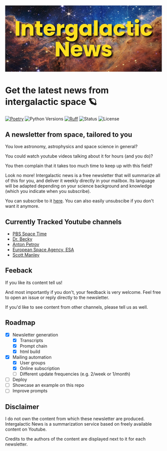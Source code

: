 
![inews_banner](https://raw.githubusercontent.com/aliberts/intergalactic-news/master/assets/inews_banner.jpeg)
# Get the latest news from intergalactic space 🪐

[![Poetry](https://img.shields.io/endpoint?url=https://python-poetry.org/badge/v0.json)](https://python-poetry.org/)
![Python Versions](https://img.shields.io/badge/python-3.10_%7C_3.11_3.12-blue)
[![Ruff](https://img.shields.io/endpoint?url=https://raw.githubusercontent.com/astral-sh/ruff/main/assets/badge/v2.json)](https://github.com/astral-sh/ruff)
![Status](https://img.shields.io/badge/status-alpha-red)
![License](https://img.shields.io/badge/license-BSD--3-green)

## A newsletter from space, tailored to you

You love astronomy, astrophysics and space science in general?

You could watch youtube videos talking about it for hours (and you do)?

You then complain that it takes too much time to keep up with this field?

Look no more! Intergalactic news is a free newsletter that will summarize all of this for you, and deliver it weekly directly in your mailbox. Its language will be adapted depending on your science background and knowledge (which you indicate when you subscribe).

You can subscribe to it [here](http://eepurl.com/iCIUtc).
You can also easily unsubscibe if you don't want it anymore.

## Currently Tracked Youtube channels

- [PBS Space Time](https://www.youtube.com/@pbsspacetime)
- [Dr. Becky](https://www.youtube.com/@DrBecky)
- [Anton Petrov](https://www.youtube.com/@whatdamath)
- [European Space Agency, ESA](https://www.youtube.com/@EuropeanSpaceAgency)
- [Scott Manley](https://www.youtube.com/@scottmanley)

## Feeback

If you like its content tell us!

And most importantly if you don't, your feedback is very welcome.
Feel free to open an issue or reply directly to the newsletter.

If you'd like to see content from other channels, please tell us as well.

## Roadmap

- [x] Newsletter generation
    - [x] Transcripts
    - [x] Prompt chain
    - [x] html build
- [x] Mailing automation
    - [x] User groups
    - [x] Online subscription
    - [ ] Different update frequencies (e.g. 2/week or 1/month)
- [ ] Deploy
- [ ] Showcase an example on this repo
- [ ] Improve prompts

## Disclaimer

I do not own the content from which these newsletter are produced.
Intergalactic News is a summarization service based on freely available content on Youtube.

Credits to the authors of the content are displayed next to it for each newsletter.
